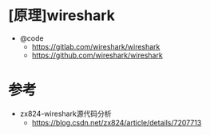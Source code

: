 # [原理]wireshark

- @code 
  - https://gitlab.com/wireshark/wireshark
  - https://github.com/wireshark/wireshark

# 参考

- zx824-wireshark源代码分析
  - https://blog.csdn.net/zx824/article/details/7207713